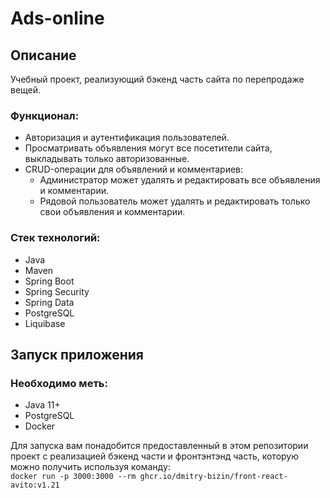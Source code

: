 # Ads-online



## Описание

Учебный проект, реализующий бэкенд часть сайта по перепродаже вещей.

### Функционал:
  * Авторизация и аутентификация пользователей.
  * Просматривать объявления могут все посетители сайта, выкладывать только авторизованные.
  * CRUD-операции для объявлений и комментариев:
      * Администратор может удалять и редактировать все объявления и комментарии.
      * Рядовой пользователь может удалять и редактировать только свои объявления и комментарии.

### Стек технологий:
  * Java 
  * Maven
  * Spring Boot
  * Spring Security
  * Spring Data
  * PostgreSQL
  * Liquibase

## Запуск приложения

### Необходимо меть:
  * Java 11+
  * PostgreSQL
  * Docker

Для запуска вам понадобится предоставленный в этом репозитории проект с реализацией бэкенд части и фронтэнтэнд часть,
которую можно получить используя команду:  
`docker run -p 3000:3000 --rm ghcr.io/dmitry-bizin/front-react-avito:v1.21`
